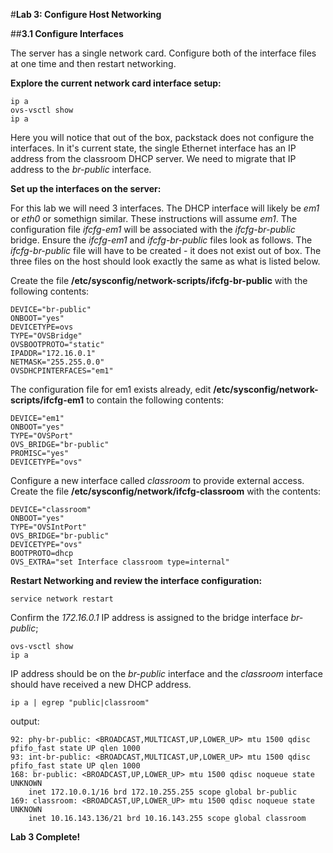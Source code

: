 #**Lab 3: Configure Host Networking**

##**3.1 Configure Interfaces**

The server has a single network card. Configure both of the interface files at one time and then restart networking.

**Explore the current network card interface setup:**

    ip a
    ovs-vsctl show
    ip a
    
Here you will notice that out of the box, packstack does not configure the interfaces.  In it's current state, the single Ethernet interface has an IP address from the classroom DHCP server.  We need to migrate that IP address to the *br-public* interface.

**Set up the interfaces on the server:**

For this lab we will need 3 interfaces. The DHCP interface will likely be *em1* or *eth0* or somethign similar. These instructions will assume *em1*. The configuration file *ifcfg-em1* will be associated with the *ifcfg-br-public* bridge. Ensure the *ifcfg-em1* and *ifcfg-br-public* files look as follows.  The *ifcfg-br-public* file will have to be created - it does not exist out of box.  The three files on the host should look exactly the same as what is listed below.

Create the file **/etc/sysconfig/network-scripts/ifcfg-br-public** with the following contents:

    DEVICE="br-public"
    ONBOOT="yes"
    DEVICETYPE=ovs
    TYPE="OVSBridge"
    OVSBOOTPROTO="static"
    IPADDR="172.16.0.1"
    NETMASK="255.255.0.0"
    OVSDHCPINTERFACES="em1"

The configuration file for em1 exists already, edit **/etc/sysconfig/network-scripts/ifcfg-em1** to contain the following contents:

    DEVICE="em1"
    ONBOOT="yes"
    TYPE="OVSPort"
    OVS_BRIDGE="br-public"
    PROMISC="yes"
    DEVICETYPE="ovs"
    
Configure a new interface called *classroom* to provide external access. Create the file **/etc/sysconfig/network/ifcfg-classroom** with the contents:

    DEVICE="classroom"
    ONBOOT="yes"
    TYPE="OVSIntPort"
    OVS_BRIDGE="br-public"
    DEVICETYPE="ovs"
    BOOTPROTO=dhcp
    OVS_EXTRA="set Interface classroom type=internal"

**Restart Networking and review the interface configuration:**

    service network restart

Confirm the *172.16.0.1* IP address is assigned to the bridge interface *br-public*;

    ovs-vsctl show
    ip a
    
IP address should be on the *br-public* interface and the *classroom* interface should have received a new DHCP address.
          
    ip a | egrep "public|classroom"

output:

    92: phy-br-public: <BROADCAST,MULTICAST,UP,LOWER_UP> mtu 1500 qdisc pfifo_fast state UP qlen 1000
    93: int-br-public: <BROADCAST,MULTICAST,UP,LOWER_UP> mtu 1500 qdisc pfifo_fast state UP qlen 1000
    168: br-public: <BROADCAST,UP,LOWER_UP> mtu 1500 qdisc noqueue state UNKNOWN 
        inet 172.10.0.1/16 brd 172.10.255.255 scope global br-public
    169: classroom: <BROADCAST,UP,LOWER_UP> mtu 1500 qdisc noqueue state UNKNOWN 
        inet 10.16.143.136/21 brd 10.16.143.255 scope global classroom

**Lab 3 Complete!**

<!--BREAK-->

